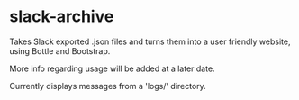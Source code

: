 # slack-archive
Takes Slack exported .json files and turns them into a user friendly website, using Bottle and Bootstrap.

More info regarding usage will be added at a later date.

Currently displays messages from a 'logs/' directory. 
